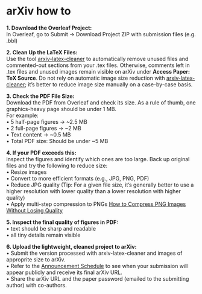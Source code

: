 # arXiv how to  
**1. Download the Overleaf Project:**  
   In Overleaf, go to Submit → Download Project ZIP with submission files (e.g. .bbl)  

**2.	Clean Up the LaTeX Files:**  
   Use the tool [arxiv-latex-cleaner](https://github.com/google-research/arxiv-latex-cleaner) to automatically remove unused files and commented-out sections from your .tex files. Otherwise, comments left in .tex files and unused images remain visible on arXiv under **Access Paper: TeX Source**. Do not rely on automatic image size reduction with [arxiv-latex-cleaner](https://github.com/google-research/arxiv-latex-cleaner); it’s better to reduce image size manually on a case-by-case basis.  

**3.	Check the PDF File Size:**  
Download the PDF from Overleaf and check its size. As a rule of thumb, one graphics-heavy page should be under 1 MB.  
For example:  
	•	5 half-page figures → ~2.5 MB  
	•	2 full-page figures → ~2 MB  
	•	Text content → ~0.5 MB  
	•	Total PDF size: Should be under ~5 MB  

**4. If your PDF exceeds this:**  
inspect the figures and identify which ones are too large. Back up original files and try the following to reduce size:  
	•	Resize images  
	•	Convert to more efficient formats (e.g., JPG, PNG, PDF)  
	•	Reduce JPG quality (Tip: For a given file size, it’s generally better to use a higher resolution with lower quality than a lower resolution with higher quality)  
	•	Apply multi-step compression to PNGs [How to Compress PNG Images Without Losing Quality](https://shortpixel.com/blog/compress-png-images-without-losing-quality)  

**5. Inspect the final quality of figures in PDF:**  
   •	text should be sharp and readable  
   •	all tiny details remain visible  

**6. Upload the lightweight, cleaned project to arXiv:**  
•	Submit the version processed with arxiv-latex-cleaner and images of approprite size to arXiv.  
•	Refer to the [Announcement Schedule](https://info.arxiv.org/help/availability.html) to see when your submission will appear publicly and receive its final arXiv URL.  
•	Share the arXiv URL and the paper password (emailed to the submitting author) with co-authors.  
